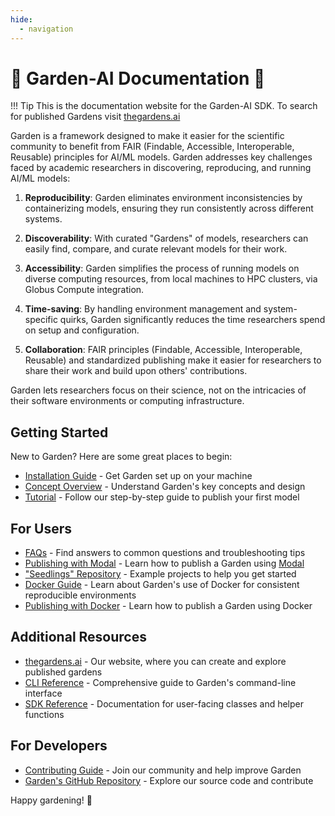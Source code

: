 ```yaml
---
hide:
  - navigation
---
```

# 🌱 Garden-AI Documentation 🌱

!!! Tip
    This is the documentation website for the Garden-AI SDK. To search for published Gardens visit [thegardens.ai](https://thegardens.ai)

Garden is a framework designed to make it easier for the scientific community to benefit from FAIR (Findable, Accessible, Interoperable, Reusable) principles for AI/ML models. Garden addresses key challenges faced by academic researchers in discovering, reproducing, and running AI/ML models:

1. **Reproducibility**: Garden eliminates environment inconsistencies by containerizing models, ensuring they run consistently across different systems.

2. **Discoverability**: With curated "Gardens" of models, researchers can easily find, compare, and curate relevant models for their work.

3. **Accessibility**: Garden simplifies the process of running models on diverse computing resources, from local machines to HPC clusters, via Globus Compute integration.

4. **Time-saving**: By handling environment management and system-specific quirks, Garden significantly reduces the time researchers spend on setup and configuration.

5. **Collaboration**: FAIR principles (Findable, Accessible, Interoperable, Reusable) and standardized publishing make it easier for researchers to share their work and build upon others' contributions.

Garden lets researchers focus on their science, not on the intricacies of their software environments or computing infrastructure.

## Getting Started

New to Garden? Here are some great places to begin:

- [Installation Guide](user_guide/installation.md) - Get Garden set up on your machine
- [Concept Overview](architecture_overview.md) - Understand Garden's key concepts and design
- [Tutorial](user_guide/modal-publishing.md) - Follow our step-by-step guide to publish your first model

## For Users

- [FAQs](user_guide/faqs.md) - Find answers to common questions and troubleshooting tips
- [Publishing with Modal](user_guide/modal-publishing.md) - Learn how to publish a Garden using [Modal](https://modal.com)
- ["Seedlings" Repository](https://github.com/Garden-AI/seedlings) - Example projects to help you get started
- [Docker Guide](user_guide/docker.md) - Learn about Garden's use of Docker for consistent reproducible environments
- [Publishing with Docker](user_guide/tutorial_docker.md) - Learn how to publish a Garden using Docker

## Additional Resources

- [thegardens.ai](https://thegardens.ai) - Our website, where you can create and explore published gardens
- [CLI Reference](garden-ai.md) - Comprehensive guide to Garden's command-line interface
- [SDK Reference](api-docs.md) - Documentation for user-facing classes and helper functions

## For Developers

- [Contributing Guide](developer_guide/contributing.md) - Join our community and help improve Garden
- [Garden's GitHub Repository](https://github.com/Garden-AI/garden) - Explore our source code and contribute

Happy gardening! 🌱
